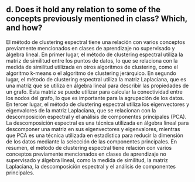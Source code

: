 ## d. Does it hold any relation to some of the concepts previously mentioned in class? Which, and how?

El método de clustering espectral tiene una relación con varios conceptos previamente mencionados en clases de aprendizaje no supervisado y álgebra lineal.
En primer lugar, el método de clustering espectral utiliza la matriz de similitud entre los puntos de datos, lo que se relaciona con la medida de similitud utilizada en otros algoritmos de clustering, como el algoritmo k-means o el algoritmo de clustering jerárquico.
En segundo lugar, el método de clustering espectral utiliza la matriz Laplaciana, que es una matriz que se utiliza en álgebra lineal para describir las propiedades de un grafo. Esta matriz se puede utilizar para calcular la conectividad entre los nodos del grafo, lo que es importante para la agrupación de los datos.
En tercer lugar, el método de clustering espectral utiliza los eigenvectores y eigenvalores de la matriz Laplaciana, que se relacionan con la descomposición espectral y el análisis de componentes principales (PCA). La descomposición espectral es una técnica utilizada en álgebra lineal para descomponer una matriz en sus eigenvectores y eigenvalores, mientras que PCA es una técnica utilizada en estadística para reducir la dimensión de los datos mediante la selección de las componentes principales.
En resumen, el método de clustering espectral tiene relación con varios conceptos previamente mencionados en clases de aprendizaje no supervisado y álgebra lineal, como la medida de similitud, la matriz Laplaciana, la descomposición espectral y el análisis de componentes principales.